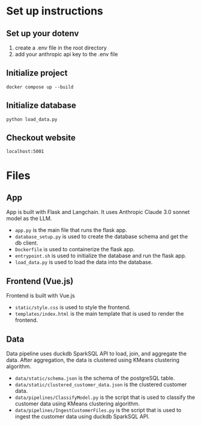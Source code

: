 # Set up instructions
## Set up your dotenv
1. create a .env file in the root directory
2. add your anthropic api key to the .env file

## Initialize project
`docker compose up --build`

## Initialize database
`python load_data.py`

## Checkout website
`localhost:5001`

# Files
## App 
App is built with Flask and Langchain. It uses Anthropic Claude 3.0 sonnet model as the LLM. 

- `app.py` is the main file that runs the flask app.
- `database_setup.py` is used to create the database schema and get the db client.
- `Dockerfile` is used to containerize the flask app.
- `entrypoint.sh` is used to initialize the database and run the flask app.
- `load_data.py` is used to load the data into the database.

## Frontend (Vue.js)
Frontend is built with Vue.js

- `static/style.css` is used to style the frontend.
- `templates/index.html` is the main template that is used to render the frontend.

## Data
Data pipeline uses duckdb SparkSQL API to load, join, and aggregate the data.
After aggregation, the data is clustered using KMeans clustering algorithm.

- `data/static/schema.json` is the schema of the postgreSQL table.
- `data/static/clustered_customer_data.json` is the clustered customer data.
- `data/pipelines/ClassifyModel.py` is the script that is used to classify the customer data using KMeans clustering algorithm.
- `data/pipelines/IngestCustomerFiles.py` is the script that is used to ingest the customer data using duckdb SparkSQL API.
